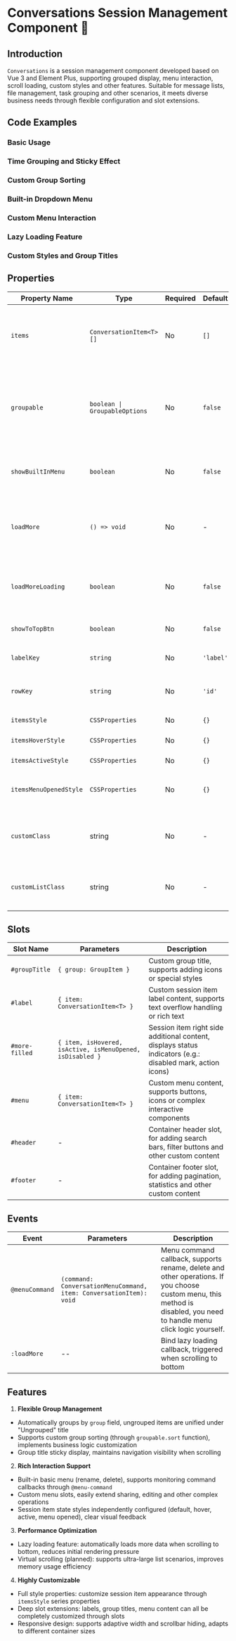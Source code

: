 # Conversations Session Management Component 📱

## Introduction

`Conversations` is a session management component developed based on Vue 3 and Element Plus, supporting grouped display, menu interaction, scroll loading, custom styles and other features. Suitable for message lists, file management, task grouping and other scenarios, it meets diverse business needs through flexible configuration and slot extensions.

## Code Examples

### Basic Usage

<demo src="./demos/base.vue"></demo>

### Time Grouping and Sticky Effect

<demo src="./demos/time-grouping.vue"></demo>

### Custom Group Sorting

<demo src="./demos/custom-group-sort.vue"></demo>

### Built-in Dropdown Menu

<demo src="./demos/built-in-menu.vue"></demo>

### Custom Menu Interaction

<demo src="./demos/custom-menu.vue"></demo>

### Lazy Loading Feature

<demo src="./demos/lazy-loading.vue"></demo>

### Custom Styles and Group Titles

<demo src="./demos/absolute-custom.vue"></demo>

## Properties

| Property Name          | Type                          | Required | Default   | Description                                                                              |
| ---------------------- | ----------------------------- | -------- | --------- | ---------------------------------------------------------------------------------------- |
| `items`                | `ConversationItem<T>[]`       | No       | `[]`      | Session item data list, containing `label`, `group`, `disabled` and other fields         |
| `groupable`            | `boolean \| GroupableOptions` | No       | `false`   | Whether to enable grouping, passing object can customize group sorting (`sort` function) |
| `showBuiltInMenu`      | `boolean`                     | No       | `false`   | Whether to show built-in menu (rename, delete)                                           |
| `loadMore`             | `() => void`                  | No       | -         | Lazy loading callback function, triggered when scrolling to bottom                       |
| `loadMoreLoading`      | `boolean`                     | No       | `false`   | Load more state, controls loading animation display                                      |
| `showToTopBtn`         | `boolean`                     | No       | `false`   | Whether to show back to top button                                                       |
| `labelKey`             | `string`                      | No       | `'label'` | Session item label field name                                                            |
| `rowKey`               | `string`                      | No       | `'id'`    | Session item unique identifier field name                                                |
| `itemsStyle`           | `CSSProperties`               | No       | `{}`      | Session item default style                                                               |
| `itemsHoverStyle`      | `CSSProperties`               | No       | `{}`      | Session item hover style                                                                 |
| `itemsActiveStyle`     | `CSSProperties`               | No       | `{}`      | Session item active style                                                                |
| `itemsMenuOpenedStyle` | `CSSProperties`               | No       | `{}`      | Session item style when menu is opened                                                   |
| `customClass`          | string                        | No       | -         | Customize the style of the conversation item container                                   |
| `customListClass`      | string                        | No       | -         | Customize the style of the conversation item list                                        |

## Slots

| Slot Name      | Parameters                                                | Description                                                                                                |
| -------------- | --------------------------------------------------------- | ---------------------------------------------------------------------------------------------------------- |
| `#groupTitle`  | `{ group: GroupItem }`                                    | Custom group title, supports adding icons or special styles                                                |
| `#label`       | `{ item: ConversationItem<T> }`                           | Custom session item label content, supports text overflow handling or rich text                            |
| `#more-filled` | `{ item, isHovered, isActive, isMenuOpened, isDisabled }` | Session item right side additional content, displays status indicators (e.g.: disabled mark, action icons) |
| `#menu`        | `{ item: ConversationItem<T> }`                           | Custom menu content, supports buttons, icons or complex interactive components                             |
| `#header`      | -                                                         | Container header slot, for adding search bars, filter buttons and other custom content                     |
| `#footer`      | -                                                         | Container footer slot, for adding pagination, statistics and other custom content                          |

## Events

| Event          | Parameters                                                         | Description                                                                                                                                                            |
| -------------- | ------------------------------------------------------------------ | ---------------------------------------------------------------------------------------------------------------------------------------------------------------------- |
| `@menuCommand` | `(command: ConversationMenuCommand, item: ConversationItem): void` | Menu command callback, supports rename, delete and other operations. If you choose custom menu, this method is disabled, you need to handle menu click logic yourself. |
| `:loadMore`    | --                                                                 | Bind lazy loading callback, triggered when scrolling to bottom                                                                                                         |

## Features

1. **Flexible Group Management**

- Automatically groups by `group` field, ungrouped items are unified under "Ungrouped" title
- Supports custom group sorting (through `groupable.sort` function), implements business logic customization
- Group title sticky display, maintains navigation visibility when scrolling

2. **Rich Interaction Support**

- Built-in basic menu (rename, delete), supports monitoring command callbacks through `@menu-command`
- Custom menu slots, easily extend sharing, editing and other complex operations
- Session item state styles independently configured (default, hover, active, menu opened), clear visual feedback

3. **Performance Optimization**

- Lazy loading feature: automatically loads more data when scrolling to bottom, reduces initial rendering pressure
- Virtual scrolling (planned): supports ultra-large list scenarios, improves memory usage efficiency

4. **Highly Customizable**

- Full style properties: customize session item appearance through `itemsStyle` series properties
- Deep slot extensions: labels, group titles, menu content can all be completely customized through slots
- Responsive design: supports adaptive width and scrollbar hiding, adapts to different container sizes

